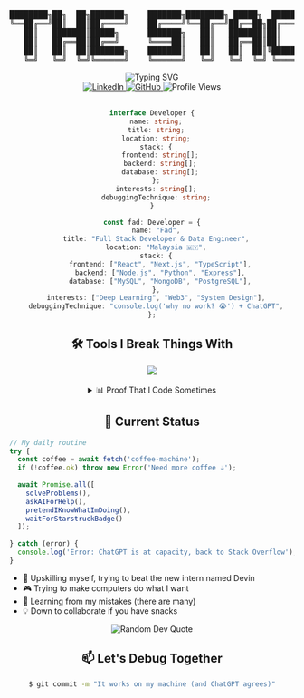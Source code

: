 <div align="center">
<pre>
████████╗██╗  ██╗███████╗    ███████╗████████╗ █████╗  ██████╗██╗  ██╗
╚══██╔══╝██║  ██║██╔════╝    ██╔════╝╚══██╔══╝██╔══██╗██╔════╝██║ ██╔╝
   ██║   ███████║█████╗      ███████╗   ██║   ███████║██║     █████╔╝ 
   ██║   ██╔══██║██╔══╝      ╚════██║   ██║   ██╔══██║██║     ██╔═██╗ 
   ██║   ██║  ██║███████╗    ███████║   ██║   ██║  ██║╚██████╗██║  ██╗
   ╚═╝   ╚═╝  ╚═╝╚══════╝    ╚══════╝   ╚═╝   ╚═╝  ╚═╝ ╚═════╝╚═╝  ╚═╝
</pre>
</div>

<div align="center">
  <img src="https://readme-typing-svg.demolab.com?font=Fira+Code&duration=3000&pause=1000&color=6495ED&center=true&vCenter=true&width=435&lines=Turning+coffee+into+code;Professional+Prompt+Engineer;Ctrl%2BC+%2B+Ctrl%2BV+Engineer;Making+computers+do+things;Debug+champion+%F0%9F%8F%86" alt="Typing SVG" />
</div>

<div align="center">
  <a href="https://www.linkedin.com/in/farhad-khaharruddin/">
    <img src="https://img.shields.io/badge/LinkedIn-0077B5?style=for-the-badge&logo=linkedin&logoColor=white" alt="LinkedIn"/>
  </a>
  <a href="https://github.com/HachiroSan">
    <img src="https://img.shields.io/badge/GitHub-100000?style=for-the-badge&logo=github&logoColor=white" alt="GitHub"/>
  </a>
  <img src="https://komarev.com/ghpvc/?username=HachiroSan&style=for-the-badge&color=blue" alt="Profile Views"/>
</div>

<br>

<div align="center">
  
```typescript
interface Developer {
  name: string;
  title: string;
  location: string;
  stack: {
    frontend: string[];
    backend: string[];
    database: string[];
  };
  interests: string[];
  debuggingTechnique: string;
}

const fad: Developer = {
  name: "Fad",
  title: "Full Stack Developer & Data Engineer",
  location: "Malaysia 🇲🇾",
  stack: {
    frontend: ["React", "Next.js", "TypeScript"],
    backend: ["Node.js", "Python", "Express"],
    database: ["MySQL", "MongoDB", "PostgreSQL"],
  },
  interests: ["Deep Learning", "Web3", "System Design"],
  debuggingTechnique: "console.log('why no work? 😭') + ChatGPT",
};
```

</div>

<div align="center">
  <h2>🛠️ Tools I Break Things With</h2>
</div>

<div align="center">
  <img src="https://skillicons.dev/icons?i=nextjs,react,typescript,nodejs,python,cpp,mysql,mongodb,docker,git,linux,vscode&theme=dark" />
</div>

<br>

<details>
<summary align="center">📊 Proof That I Code Sometimes</summary>
<div align="center">
  <img height="180em" src="https://github-readme-stats.vercel.app/api?username=HachiroSan&show_icons=true&theme=tokyonight&include_all_commits=true&count_private=true&hide_border=true"/>
  <img height="180em" src="https://github-readme-stats.vercel.app/api/top-langs/?username=HachiroSan&layout=compact&langs_count=8&theme=tokyonight&hide_border=true"/>
  <br>
  <img width="100%" src="https://github-readme-activity-graph.vercel.app/graph?username=HachiroSan&theme=tokyo-night&hide_border=true" alt="Contribution Graph"/>
</div>
</details>

<div align="center">
  <h2>🎯 Current Status</h2>
</div>

```javascript
// My daily routine
try {
  const coffee = await fetch('coffee-machine');
  if (!coffee.ok) throw new Error('Need more coffee ☕');
  
  await Promise.all([
    solveProblems(),
    askAIForHelp(),
    pretendIKnowWhatImDoing(),
    waitForStarstruckBadge()
  ]);
  
} catch (error) {
  console.log('Error: ChatGPT is at capacity, back to Stack Overflow');
}
```

- 🤺 Upskilling myself, trying to beat the new intern named Devin
- 🎮 Trying to make computers do what I want
- 🌱 Learning from my mistakes (there are many)
- 💡 Down to collaborate if you have snacks

<div align="center">
  <img src="https://quotes-github-readme.vercel.app/api?type=horizontal&theme=tokyonight" alt="Random Dev Quote"/>
</div>

<div align="center">
  <h2>📫 Let's Debug Together</h2>
  
  ```bash
  $ git commit -m "It works on my machine (and ChatGPT agrees)"
  ```
</div>

<!--
⠀⠀⠀⠀⠀⠀⠀⠀⠀⠀⠀⠀⠀⠀⠀⠀⠀⠀⠀⠀⠀⠀⠀⠀⠀⠀⠀⠀⠀⠀
-->
